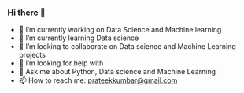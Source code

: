 ### Hi there 👋

<!--
**prateekkumbar4546/prateekkumbar4546** is a ✨ _special_ ✨ repository because its `README.md` (this file) appears on your GitHub profile.


- 🔭 I’m currently working on Data Science and Machine learning
- 🌱 I’m currently learning Data science 
- 👯 I’m looking to collaborate on Data science and Machine Learning projects
- 🤔 I’m looking for help with 
- 💬 Ask me about Python, Data science and Machine Learning
- 📫 How to reach me: prateekkumbar@gmail.com 
-->
- 🔭 I’m currently working on Data Science and Machine learning
- 🌱 I’m currently learning Data science 
- 👯 I’m looking to collaborate on Data science and Machine Learning projects
- 🤔 I’m looking for help with 
- 💬 Ask me about Python, Data science and Machine Learning
- 📫 How to reach me: prateekkumbar@gmail.com 
